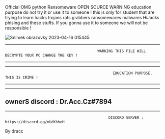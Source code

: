 Official OMG python Ransomeware OPEN SOURCE
WARNING education purpose do not try it or use it to someone !
this is only for student that are trying to learn hacks trojans rats grabbers ransomewares malwares HiJacks phising 
and these stuffs.
If you gonna use it to someone we will not be responsible !

![Snímek obrazovky 2023-04-16 015445](https://user-images.githubusercontent.com/130294607/232259039-343b8d34-09d9-4eeb-9244-434c4063f0ba.png)

----------------------------------------------------------------------------------------------------------------------------------------------------------
                                              WARNING THIS FILE WILL DECRYPTE YOUR PC CHANGE THE KEY !
------------------------------------------------------------------------------------------------------------------------------------------------------------


---------------------------------------------------------------------------------------------------------------------------------------------------
                                                     EDUCATION PURPOSE. THIS IS CRIME !
-------------------------------------------------------------------------------------------------------------------------------------------------------

----------------------------------------------------
ownerS discord : Dr.Acc.Cz#7894
----------------------------------------------------

--------------------------------------------------------------------------------------------------------------------------------------------------------------------
                                                   DISCORD SERVER : https://discord.gg/mUdKhheH
                                         
By dracc
